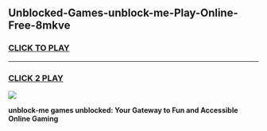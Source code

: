 
## Unblocked-Games-unblock-me-Play-Online-Free-8mkve
<h3>
<a href="https://premium76.site?title=unblock-me&ref=26A">CLICK TO PLAY</a></h3>
<hr>

<h3>
<a href="https://premium76.site?title=unblock-me&ref=26A">CLICK 2 PLAY</a>
  
</h3>

<a href="https://premium76.site?title=unblock-me&ref=26A"><img src="https://clearcache.store/games.png"></a>


**unblock-me games unblocked: Your Gateway to Fun and Accessible Online Gaming**
